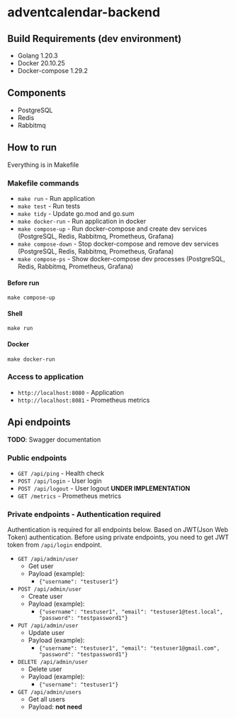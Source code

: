 # adventcalendar-backend

## Build Requirements (dev environment)
- Golang 1.20.3
- Docker 20.10.25
- Docker-compose 1.29.2

## Components
- PostgreSQL
- Redis
- Rabbitmq

## How to run
Everything is in Makefile
### Makefile commands
- `make run` - Run application
- `make test` - Run tests
- `make tidy` - Update go.mod and go.sum
- `make docker-run` - Run application in docker
- `make compose-up` - Run docker-compose and create dev services (PostgreSQL, Redis, Rabbitmq, Prometheus, Grafana)
- `make compose-down` - Stop docker-compose and remove dev services (PostgreSQL, Redis, Rabbitmq, Prometheus, Grafana)
- `make compose-ps` - Show docker-compose dev processes (PostgreSQL, Redis, Rabbitmq, Prometheus, Grafana)

#### Before run
```shell
make compose-up
```
#### Shell
```shell
make run
```
#### Docker
```shell
make docker-run
```
### Access to application
- `http://localhost:8080` - Application
- `http://localhost:8081` - Prometheus metrics
## Api endpoints
**TODO**: Swagger documentation
### Public endpoints
- `GET /api/ping` - Health check
- `POST /api/login` - User login
- `POST /api/logout` - User logout **UNDER IMPLEMENTATION**
- `GET /metrics` - Prometheus metrics
### Private endpoints - Authentication required
Authentication is required for all endpoints below.
Based on JWT(Json Web Token) authentication. Before using private endpoints, you need to get JWT token from `/api/login` endpoint.

- `GET /api/admin/user` 
  - Get user
  - Payload (example): 
    - `{"username": "testuser1"}`
- `POST /api/admin/user` 
  - Create user
  - Payload (example): 
    - `{"username": "testuser1", "email": "testuser1@test.local", "password": "testpassword1"}`
- `PUT /api/admin/user` 
  - Update user
  - Payload (example): 
    - `{"username": "testuser1", "email": "testuser1@gmail.com", "password": "testpassword1"}`
- `DELETE /api/admin/user`
  - Delete user
  - Payload (example): 
    - `{"username": "testuser1"}`
- `GET /api/admin/users` 
  - Get all users
  - Payload: **not need**
